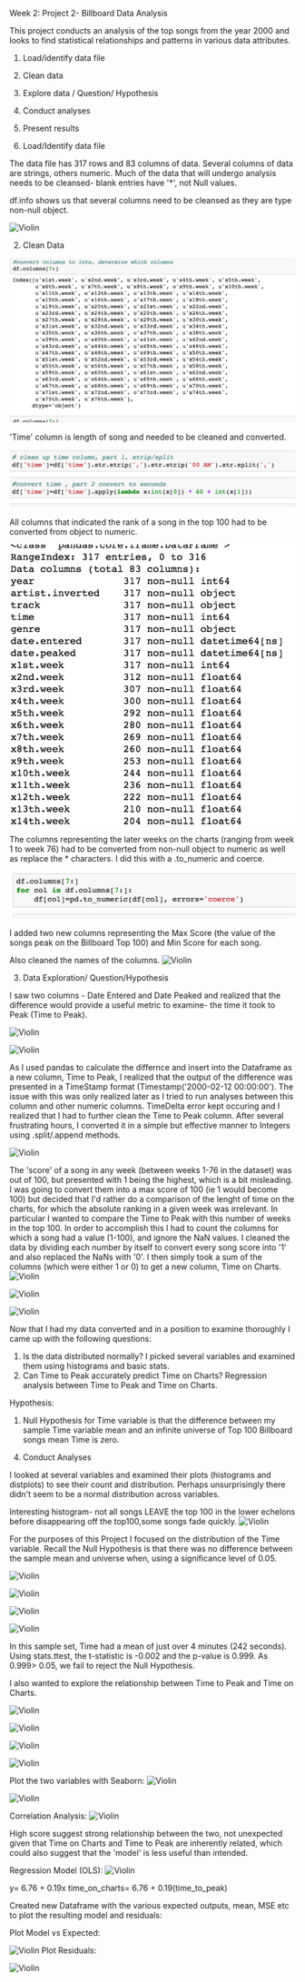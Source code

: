 Week 2: Project 2- Billboard Data Analysis

This project conducts an analysis of the top songs from the year 2000 and looks to find statistical relationships and patterns in various data attributes.

1. Load/identify data file 
2. Clean data
3. Explore data / Question/ Hypothesis
4. Conduct analyses
5. Present results 


1. Load/Identify data file 

The data file has 317 rows and 83 columns of data.  Several columns of data are strings, others numeric.  Much of the data that will undergo analysis needs to be cleansed- blank entries have '*', not Null values. 

df.info shows us that several columns need to be cleansed as they are type non-null object. 

![Violin](https://github.com/madmac77/madmac77.github.io/tree/master/images/billboard_1.png)


2. Clean Data

![Violin](/../images/billboard_2.png)


'Time' column is length of song and needed to be cleaned and converted. 

![Violin](/../images/billboard_5.png)

All columns that indicated the rank of a song in the top 100 had to be converted from object to numeric. 

![Violin](/../images/billboard_3.png)

The columns representing the later weeks on the charts (ranging from week 1 to week 76) had to be converted from non-null object to numeric as well as replace the * characters. I did this with a .to_numeric and coerce. 

![Violin](/../images/billboard_6.png)


I added two new columns representing the Max Score (the value of the songs peak on the Billboard Top 100) and Min Score for each song.


Also cleaned the names of the columns.
![Violin](madmac77.github.io/images/billboard_10.png)

3. Data Exploration/ Question/Hypothesis


I saw two columns - Date Entered and Date Peaked and realized that the difference would provide a useful metric to examine- the time it took to Peak (Time to Peak).  

![Violin](madmac77.github.io/images/billboard_7.png)

![Violin](madmac77.github.io/images/billboard_8.png)


As I used pandas to calculate the differnce and insert into the Dataframe as a new column, Time to Peak, I realized that the output of the difference was presented in a TimeStamp format (Timestamp('2000-02-12 00:00:00').  The issue with this was only realized later as I tried to run analyses between this column and other numeric columns. TimeDelta error kept occuring and I realized that I had to further clean the Time to Peak column.  After several frustrating hours, I converted it in a simple but effective manner to Integers using .split/.append methods. 

![Violin](madmac77.github.io/images/billboard_9.png)


The 'score' of a song in any week (between weeks 1-76 in the dataset) was out of 100, but presented with 1 being the highest, which is a bit misleading. I was going to convert them into a max score of 100 (ie 1 would become 100) but decided that I'd rather do a comparison of the lenght of time on the charts, for which the absolute ranking in a given week was irrelevant.  In particular I wanted to compare the Time to Peak with this number of weeks in the top 100.  In order to accomplish this I had to count the columns for which a song had a value (1-100), and ignore the NaN values.  I cleaned the data by dividing each number by itself to convert every song score into '1' and also replaced the NaNs with '0'.  I then simply took a sum of the columns (which were either 1 or 0) to get a new column, Time on Charts. 
![Violin](madmac77.github.io/images/billboard_13.png)

![Violin](madmac77.github.io/images/billboard_15.png)

![Violin](madmac77.github.io/images/billboard_16.png)


Now that I had my data converted and in a position to examine thoroughly I came up with the following questions:

1) Is the data distributed normally?  I picked several variables and examined them using histograms and basic stats. 
2) Can Time to Peak accurately predict Time on Charts?  Regression analysis between Time to Peak and Time on Charts. 

Hypothesis:
1) Null Hypothesis for Time variable is that the difference between my sample Time variable mean and an infinite universe of Top 100 Billboard songs mean Time is zero. 


4. Conduct Analyses

I looked at several variables and examined their plots (histograms and distplots) to see their count and distribution.  Perhaps unsurprisingly there didn't seem to be a normal distribution across variables. 

Interesting histogram- not all songs LEAVE the top 100 in the lower echelons before disappearing off the top100,some songs fade quickly.
![Violin](madmac77.github.io/images/minrank.png)



For the purposes of this Project I focused on the distribution of the Time variable.  Recall the Null Hypothesis is that there was no difference between the sample mean and universe when, using a significance level of 0.05. 

![Violin](madmac77.github.io/images/time_describe.png)

![Violin](madmac77.github.io/images/time_hist.png)

![Violin](madmac77.github.io/images/time_hist2.png)

![Violin](madmac77.github.io/images/time_dist4.png)

In this sample set, Time had a mean of just over 4 minutes (242 seconds).  Using stats.ttest, the t-statistic is -0.002 and the p-value is 0.999. As 0.999> 0.05, we fail to reject the Null Hypothesis.
  

I also wanted to explore the relationship between Time to Peak and Time on Charts.  

![Violin](madmac77.github.io/images/time_peakhist.png)

![Violin](madmac77.github.io/images/timepeak_dist.png)

![Violin](madmac77.github.io/images/timecharthist.png)

![Violin](madmac77.github.io/images/time_chartdist.png)

Plot the two variables with Seaborn:
![Violin](madmac77.github.io/images/peakvchart.png)

![Violin](madmac77.github.io/images/timepeakvchart2.png)

Correlation Analysis:
![Violin](madmac77.github.io/images/time_corr.png)

High score suggest strong relationship between the two, not unexpected given that Time on Charts and Time to Peak are inherently related, which could also suggest that the 'model' is less useful than intended. 


Regression Model (OLS):
![Violin](madmac77.github.io/images/time_regress.png)

y= 6.76 + 0.19x
time_on_charts= 6.76 + 0.19(time_to_peak)

Created new Dataframe with the various expected outputs, mean, MSE etc to plot the resulting model and residuals:

Plot Model vs Expected:

![Violin](madmac77.github.io/images/model_true.png)
Plot Residuals:

![Violin](madmac77.github.io/images/resids_true.png)



